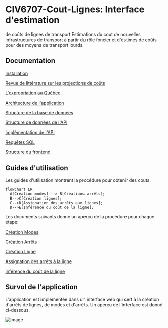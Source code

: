 # CIV6707-Cout-Lignes: Interface d'estimation
de coûts de lignes de transport
Estimations du cout de nouvelles infrastructures de transport à partir du rôle foncier et d'estimés de coûts pour des moyens de transport lourds.

## Documentation

[Installation](docs/installation/Installation.md)

[Revue de littérature sur les projections de coûts](docs/transit-infrastructure-costs/cost_estimation_review.md)

[L'expropriation au Québec](docs/transit-infrastructure-costs/expropriation_au_qc.md)

[Architecture de l'application](docs/architecture/architecture.md)

[Structure de la base de données](docs/database/database_specification.md)

[Structure de données de l'API](docs/api/API%20usage%20guide.md)

[Implémentation de l'API](docs/api/API%20implementation.md)

[Requêtes SQL](docs/api/sql%20requests%20documentation.md)

[Structure du frontend](docs/frontend/frontend_doc.md)

## Guides d'utilisation
Les guides d'utilisation montrent la procédure pour obtenir des couts. 
```mermaid
flowchart LR
  A[Création modes] --> B[Créations arrêts];
  B-->C[Création lignes];
  C-->D[Assignation des arrêts aux lignes];
  D-->E[Inférence du coût de la ligne];
```
Les documents suivants donne un aperçu de la procédure pour chaque étape:

[Création Modes](docs/guides/MODE_CREATION.md)

[Création Arrêts](docs/guides/STOPS_CREATION.md)

[Création Ligne](docs/guides/LINE_CREATION.md)

[Assignation des arrêts à la ligne](docs/guides/LINE_STOP_CREATION.md)

[Inférence du coût de la ligne](docs/guides/LINE_COST_INFERENCE.md)

## Survol de l'application
L'application est implémentée dans un interface web qui sert à la création d'arrêts de lignes, de modes et d'arrêts. Un aperçu de l'interface est donné ci-dessous.

![image](https://github.com/user-attachments/assets/a4f891ff-b393-4a52-bc77-d34f80b62891)
